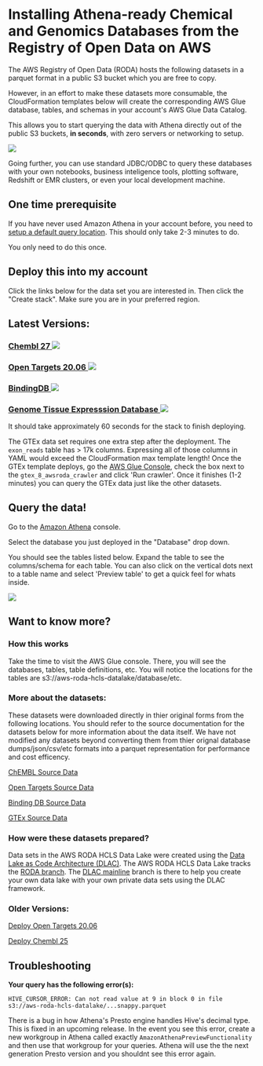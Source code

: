 # Installing Athena-ready Chemical and Genomics Databases from the  Registry of Open Data on AWS

The AWS Registry of Open Data (RODA) hosts the following datasets in a parquet format in a public S3 bucket which you are free to copy. 

However, in an effort to make these datasets more consumable, the CloudFormation templates below will create the corresponding AWS Glue database, tables, and schemas in your account's AWS Glue Data Catalog. 

This allows you to start querying the data with Athena directly out of the public S3 buckets, **in seconds**, with zero servers or networking to setup. 

![](http://devspacepaul.s3.us-west-2.amazonaws.com/dlac/howitworks.png)

Going further, you can use standard JDBC/ODBC to query these databases with your own notebooks, business inteligence tools, plotting software, Redshift or EMR clusters, or even your local development machine. 


## One time prerequisite 

If you have never used Amazon Athena in your account before, you need to [setup a default query location](https://docs.aws.amazon.com/athena/latest/ug/querying.html#query-results-specify-location-console). This should only take 2-3 minutes to do.

You only need to do this once. 

## Deploy this into my account

Click the links below for the data set you are interested in. Then click the "Create stack". Make sure you are in your preferred region. 


## Latest Versions:



### [Chembl 27 ![](https://s3.amazonaws.com/cloudformation-examples/cloudformation-launch-stack.png)](https://console.aws.amazon.com/cloudformation/home?#/stacks/quickcreate?templateUrl=https%3A%2F%2Faws-roda-hcls-datalake.s3.amazonaws.com%2FChembl.27.RodaTemplate.json&stackName=Chembl27-RODA) 

### [Open Targets 20.06 ![](https://s3.amazonaws.com/cloudformation-examples/cloudformation-launch-stack.png)](https://console.aws.amazon.com/cloudformation/home?#/stacks/quickcreate?templateUrl=https%3A%2F%2Faws-roda-hcls-datalake.s3.amazonaws.com%2FOpenTargets.20.06.RodaTemplate.json&stackName=OpenTargets-20-06-RODA)

### [BindingDB ![](https://s3.amazonaws.com/cloudformation-examples/cloudformation-launch-stack.png)](https://console.aws.amazon.com/cloudformation/home?#/stacks/quickcreate?templateUrl=https%3A%2F%2Faws-roda-hcls-datalake.s3.amazonaws.com%2FBindingDbRodaTemplate.json&stackName=BindingDB-RODA)

### [Genome Tissue Expresssion Database ![](https://s3.amazonaws.com/cloudformation-examples/cloudformation-launch-stack.png)](https://console.aws.amazon.com/cloudformation/home?#/stacks/quickcreate?templateUrl=https%3A%2F%2Faws-roda-hcls-datalake.s3.amazonaws.com%2FGTEx.8.RodaTemplate.json&stackName=GTEx-8-RODA)

It should take approximately 60 seconds for the stack to finish deploying.

The GTEx data set requires one extra step after the deployment. The `exon_reads` table has > 17k columns. Expressing all of those columns in YAML would exceed the CloudFormation max template length! Once the GTEx template deploys, go the [AWS Glue Console](https://us-west-2.console.aws.amazon.com/glue/home?#catalog:tab=crawlers), check the box next to the `gtex_8_awsroda_crawler` and click 'Run crawler'. Once it finishes (1-2 minutes) you can query the GTEx data just like the other datasets. 

## Query the data!

Go to the [Amazon Athena](https://console.aws.amazon.com/athena/home?force#query) console.

Select the database you just deployed in the "Database" drop down.

You should see the tables listed below. Expand the table to see the columns/schema for each table. You can also click on the vertical dots next to a table name and select 'Preview table' to get a quick feel for whats inside.

![](http://devspacepaul.s3.us-west-2.amazonaws.com/dlac/runquery.png)


## Want to know more?

### How this works
Take the time to visit the AWS Glue console. There, you will see the databases, tables, table definitions, etc. You will notice the locations for the tables are s3://aws-roda-hcls-datalake/database/etc. 

### More about the datasets:

These datasets were downloaded directly in thier original forms from the following locations. You should refer to the source documentation for the datasets below for more information about the data itself. We have not modified any datasets beyond converting them from thier orignal database dumps/json/csv/etc formats into a parquet representation for performance and cost efficency. 

[ChEMBL Source Data](https://chembl.gitbook.io/chembl-interface-documentation/downloads)

[Open Targets Source Data](https://www.targetvalidation.org/downloads/data)

[Binding DB Source Data](https://www.bindingdb.org/bind/chemsearch/marvin/SDFdownload.jsp?all_download=yes)

[GTEx Source Data](https://gtexportal.org/home/datasets)

### How were these datasets prepared?

Data sets in the AWS RODA HCLS Data Lake were created using the [Data Lake as Code Architecture (DLAC)](https://github.com/aws-samples/data-lake-as-code). The AWS RODA HCLS Data Lake tracks the [RODA branch](https://github.com/aws-samples/data-lake-as-code/tree/roda). The [DLAC mainline](https://github.com/aws-samples/data-lake-as-code/tree/mainline) branch is there to help you create your own data lake with your own private data sets using the DLAC framework.

### Older Versions:

[Deploy Open Targets 20.06](https://console.aws.amazon.com/cloudformation/home?#/stacks/quickcreate?templateUrl=https%3A%2F%2Faws-roda-hcls-datalake.s3.amazonaws.com%2FOpenTargets.19.11.RodaTemplate.json&stackName=OpenTargets-19-11-RODA)

[Deploy Chembl 25](https://console.aws.amazon.com/cloudformation/home?#/stacks/quickcreate?templateUrl=https%3A%2F%2Faws-roda-hcls-datalake.s3.amazonaws.com%2FChembl.25.RodaTemplate.json&stackName=Chembl25-RODA)

## Troubleshooting

**Your query has the following error(s):**
```
HIVE_CURSOR_ERROR: Can not read value at 9 in block 0 in file s3://aws-roda-hcls-datalake/...snappy.parquet
```

There is a bug in how Athena's Presto engine handles Hive's decimal type. This is fixed in an upcoming release. In the event you see this error, create a new workgroup in Athena called exactly `AmazonAthenaPreviewFunctionality` and then use that workgroup for your queries. Athena will use the the next generation Presto version and you shouldnt see this error again. 




